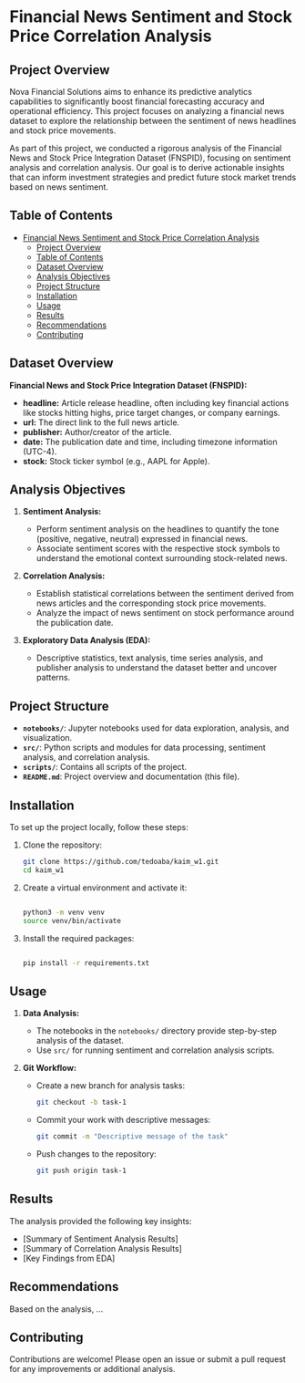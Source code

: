 # Financial News Sentiment and Stock Price Correlation Analysis

## Project Overview

Nova Financial Solutions aims to enhance its predictive analytics capabilities to significantly boost financial forecasting accuracy and operational efficiency. This project focuses on analyzing a financial news dataset to explore the relationship between the sentiment of news headlines and stock price movements.

As part of this project, we conducted a rigorous analysis of the Financial News and Stock Price Integration Dataset (FNSPID), focusing on sentiment analysis and correlation analysis. Our goal is to derive actionable insights that can inform investment strategies and predict future stock market trends based on news sentiment.

## Table of Contents

- [Financial News Sentiment and Stock Price Correlation Analysis](#financial-news-sentiment-and-stock-price-correlation-analysis)
  - [Project Overview](#project-overview)
  - [Table of Contents](#table-of-contents)
  - [Dataset Overview](#dataset-overview)
  - [Analysis Objectives](#analysis-objectives)
  - [Project Structure](#project-structure)
  - [Installation](#installation)
  - [Usage](#usage)
  - [Results](#results)
  - [Recommendations](#recommendations)
  - [Contributing](#contributing)

## Dataset Overview

**Financial News and Stock Price Integration Dataset (FNSPID):**

- **headline:** Article release headline, often including key financial actions like stocks hitting highs, price target changes, or company earnings.
- **url:** The direct link to the full news article.
- **publisher:** Author/creator of the article.
- **date:** The publication date and time, including timezone information (UTC-4).
- **stock:** Stock ticker symbol (e.g., AAPL for Apple).

## Analysis Objectives

1. **Sentiment Analysis:**
   - Perform sentiment analysis on the headlines to quantify the tone (positive, negative, neutral) expressed in financial news.
   - Associate sentiment scores with the respective stock symbols to understand the emotional context surrounding stock-related news.

2. **Correlation Analysis:**
   - Establish statistical correlations between the sentiment derived from news articles and the corresponding stock price movements.
   - Analyze the impact of news sentiment on stock performance around the publication date.

3. **Exploratory Data Analysis (EDA):**
   - Descriptive statistics, text analysis, time series analysis, and publisher analysis to understand the dataset better and uncover patterns.

## Project Structure

- **`notebooks/`**: Jupyter notebooks used for data exploration, analysis, and visualization.
- **`src/`**: Python scripts and modules for data processing, sentiment analysis, and correlation analysis.
- **`scripts/`**: Contains all scripts of the project.
- **`README.md`**: Project overview and documentation (this file).

## Installation

To set up the project locally, follow these steps:

1. Clone the repository:

   ```bash
   git clone https://github.com/tedoaba/kaim_w1.git
   cd kaim_w1
   ```

2. Create a virtual environment and activate it:

   ```bash

   python3 -m venv venv
   source venv/bin/activate
   ```

3. Install the required packages:

   ```bash

   pip install -r requirements.txt
   ```

## Usage

1. **Data Analysis:**
   - The notebooks in the `notebooks/` directory provide step-by-step analysis of the dataset.
   - Use `src/` for running sentiment and correlation analysis scripts.

2. **Git Workflow:**
   - Create a new branch for analysis tasks:
  
     ```bash
     git checkout -b task-1
     ```

   - Commit your work with descriptive messages:

     ```bash
     git commit -m "Descriptive message of the task"
     ```

   - Push changes to the repository:

     ```bash
     git push origin task-1
     ```

## Results

The analysis provided the following key insights:

- [Summary of Sentiment Analysis Results]
- [Summary of Correlation Analysis Results]
- [Key Findings from EDA]

## Recommendations

Based on the analysis, ...

## Contributing

Contributions are welcome! Please open an issue or submit a pull request for any improvements or additional analysis.

